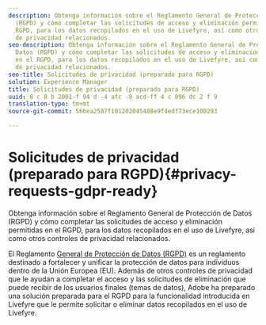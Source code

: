 ```yaml
---
description: Obtenga información sobre el Reglamento General de Protección de Datos
  (RGPD) y cómo completar las solicitudes de acceso y eliminación permitidas en el
  RGPD, para los datos recopilados en el uso de Livefyre, así como otros controles
  de privacidad relacionados.
seo-description: Obtenga información sobre el Reglamento General de Protección de
  Datos (RGPD) y cómo completar las solicitudes de acceso y eliminación permitidas
  en el RGPD, para los datos recopilados en el uso de Livefyre, así como otros controles
  de privacidad relacionados.
seo-title: Solicitudes de privacidad (preparado para RGPD)
solution: Experience Manager
title: Solicitudes de privacidad (preparado para RGPD)
uuid: 8 c 8 b 2001-f 94 d -4 afc -8 acd-ff 4 c 096 dc 2 f 9
translation-type: tm+mt
source-git-commit: 566ea2587f101202045488e9f4edf73ece100293

---
```



# Solicitudes de privacidad (preparado para RGPD){#privacy-requests-gdpr-ready}

Obtenga información sobre el Reglamento General de Protección de Datos (RGPD) y cómo completar las solicitudes de acceso y eliminación permitidas en el RGPD, para los datos recopilados en el uso de Livefyre, así como otros controles de privacidad relacionados.

El Reglamento [General de Protección de Datos (RGPD)](https://adobe.io/apis/cloudplatform/gdpr.html) es un reglamento destinado a fortalecer y unificar la protección de datos para individuos dentro de la Unión Europea (EU). Además de otros controles de privacidad que le ayudan a completar el acceso y las solicitudes de eliminación que puede recibir de los usuarios finales (temas de datos), Adobe ha preparado una solución preparada para el RGPD para la funcionalidad introducida en Livefyre que le permite solicitar o eliminar datos recopilados en el uso de Livefyre.
